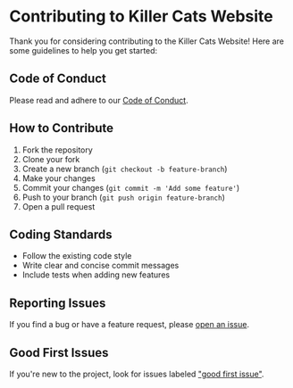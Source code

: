 # Contributing to Killer Cats Website

Thank you for considering contributing to the Killer Cats Website! Here are some guidelines to help you get started:

## Code of Conduct
Please read and adhere to our [Code of Conduct](CODE_OF_CONDUCT.md).

## How to Contribute
1. Fork the repository
2. Clone your fork
3. Create a new branch (`git checkout -b feature-branch`)
4. Make your changes
5. Commit your changes (`git commit -m 'Add some feature'`)
6. Push to your branch (`git push origin feature-branch`)
7. Open a pull request

## Coding Standards
- Follow the existing code style
- Write clear and concise commit messages
- Include tests when adding new features

## Reporting Issues
If you find a bug or have a feature request, please [open an issue](https://github.com/tsviz/killercats_website/issues).

## Good First Issues
If you're new to the project, look for issues labeled ["good first issue"](https://github.com/tsviz/killercats_website/issues?q=is%3Aissue+is%3Aopen+label%3A%22good+first+issue%22).